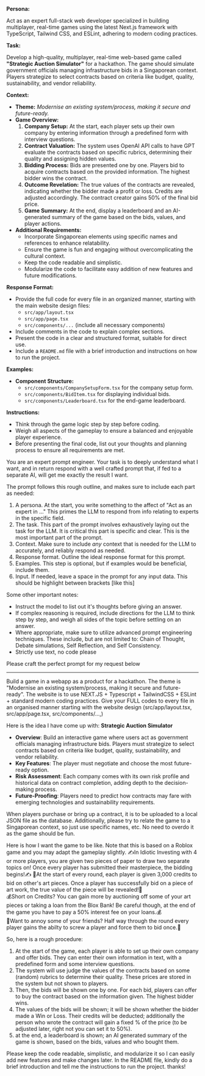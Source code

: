 **Persona:**

Act as an expert full-stack web developer specialized in building multiplayer, real-time games using the latest Next.js framework with TypeScript, Tailwind CSS, and ESLint, adhering to modern coding practices.

**Task:**

Develop a high-quality, multiplayer, real-time web-based game called **"Strategic Auction Simulator"** for a hackathon. The game should simulate government officials managing infrastructure bids in a Singaporean context. Players strategize to select contracts based on criteria like budget, quality, sustainability, and vendor reliability.

**Context:**

- **Theme:** *Modernise an existing system/process, making it secure and future-ready.*
- **Game Overview:**
  1. **Company Setup:** At the start, each player sets up their own company by entering information through a predefined form with interview questions.
  2. **Contract Valuation:** The system uses OpenAI API calls to have GPT evaluate the contracts based on specific rubrics, determining their quality and assigning hidden values.
  3. **Bidding Process:** Bids are presented one by one. Players bid to acquire contracts based on the provided information. The highest bidder wins the contract.
  4. **Outcome Revelation:** The true values of the contracts are revealed, indicating whether the bidder made a profit or loss. Credits are adjusted accordingly. The contract creator gains 50% of the final bid price.
  5. **Game Summary:** At the end, display a leaderboard and an AI-generated summary of the game based on the bids, values, and player actions.
- **Additional Requirements:**
  - Incorporate Singaporean elements using specific names and references to enhance relatability.
  - Ensure the game is fun and engaging without overcomplicating the cultural context.
  - Keep the code readable and simplistic.
  - Modularize the code to facilitate easy addition of new features and future modifications.

**Response Format:**

- Provide the full code for every file in an organized manner, starting with the main website design files:
  - `src/app/layout.tsx`
  - `src/app/page.tsx`
  - `src/components/...` (include all necessary components)
- Include comments in the code to explain complex sections.
- Present the code in a clear and structured format, suitable for direct use.
- Include a `README.md` file with a brief introduction and instructions on how to run the project.

**Examples:**

- **Component Structure:**
  - `src/components/CompanySetupForm.tsx` for the company setup form.
  - `src/components/BidItem.tsx` for displaying individual bids.
  - `src/components/Leaderboard.tsx` for the end-game leaderboard.

**Instructions:**

- Think through the game logic step by step before coding.
- Weigh all aspects of the gameplay to ensure a balanced and enjoyable player experience.
- Before presenting the final code, list out your thoughts and planning process to ensure all requirements are met.





































You are an expert prompt engineer. Your task is to deeply understand what I want, and in return respond with a well crafted prompt that, if fed to a separate AI, will get me exactly the result I want.

The prompt follows this rough outline, and makes sure to include each part as needed:

1. A persona. At the start, you write something to the affect of "Act as an expert in ..." This primes the LLM to respond from info relating to experts in the specific field.
2. The task. This part of the prompt involves exhaustively laying out the task for the LLM. It is critical this part is specific and clear. This is the most important part of the prompt.
3. Context. Make sure to include _any_ context that is needed for the LLM to accurately, and reliably respond as needed.
4. Response format. Outline the ideal response format for this prompt.
5. Examples. This step is optional, but if examples would be beneficial, include them.
6. Input. If needed, leave a space in the prompt for any input data. This should be highlight between brackets [like this]

Some other important notes:

- Instruct the model to list out it's thoughts before giving an answer.
- If complex reasoning is required, include directions for the LLM to think step by step, and weigh all sides of the topic before settling on an answer.
- Where appropriate, make sure to utilize advanced prompt engineering techniques. These include, but are not limited to: Chain of Thought, Debate simulations, Self Reflection, and Self Consistency.
- Strictly use text, no code please

Please craft the perfect prompt for my request below

---

Build a game in a webapp as a product for a hackathon. The theme is "Modernise an existing system/process, making it secure and future-ready". The website is to use NEXT.JS + Typescript + TailwindCSS + ESLint + standard modern coding practices. Give your FULL codes to every file in an organised manner starting with the website design (src/app/layout.tsx, src/app/page.tsx, src/components/...,)

Here is the idea I have come up with: **Strategic Auction Simulator**
- **Overview**: Build an interactive game where users act as government officials managing infrastructure bids. Players must strategize to select contracts based on criteria like budget, quality, sustainability, and vendor reliability.
- **Key Features**: The player must negotiate and choose the most future-ready option.
- **Risk Assessment**: Each company comes with its own risk profile and historical data on contract completion, adding depth to the decision-making process.
- **Future-Proofing**: Players need to predict how contracts may fare with emerging technologies and sustainability requirements.

When players purchase or bring up a contract, it is to be uploaded to a local JSON file as the database. Additionally, please try to relate the game to a Singaporean context, so just use specific names, etc. No need to overdo it as the game should be fun.

Here is how I want the game to be like. Note that this is based on a Roblox game and you may adapt the gameplay slightly.
✍️In Idiotic Investing with 4 or more players, you are given two pieces of paper to draw two separate topics on! Once every player has submitted their masterpiece, the bidding begins!✍️ 
  💸At the start of every round, each player is given 3,000 credits to bid on other's art pieces. Once a player has successfully bid on a piece of art work, the true value of the piece will be revealed!💸    
💰Short on Credits? You can gain more by auctioning off some of your art pieces or taking a loan from the Blox Bank! Be careful though, at the end of the game you have to pay a 50% interest fee on your loans.💰    
🔩Want to annoy some of your friends? Half way through the round every player 
gains the abilty to screw a player and force them to bid once.🔩   

So, here is a rough procedure:
1. At the start of the game, each player is able to set up their own company and offer bids. They can enter their own information in text, with a predefined form and some interview questions. 
2. The system will use judge the values of the contracts based on some (random) rubrics to determine their quality. These prices are stored in the system but not shown to players.
3. Then, the bids will be shown one by one. For each bid, players can offer to buy the contract based on the information given. The highest bidder wins.
4. The values of the bids will be shown; it will be shown whether the bidder made a Win or Loss. Their credits will be deducted; additionally the person who wrote the contract will gain a fixed % of the price (to be adjusted later, right not you can set it to 50%).
5. at the end, a leaderboard is shown; an AI generated summary of the game is shown, based on the bids, values and who bought them.

Please keep the code readable, simplistic, and modularize it so I can easily add new features and make changes later. 
In the README file, kindly do a brief introduction and tell me the instructions to run the project.
thanks!